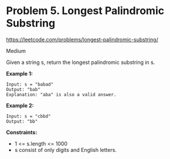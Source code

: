 # Problem 5. Longest Palindromic Substring
<https://leetcode.com/problems/longest-palindromic-substring/>

Medium

Given a string s, return the longest palindromic substring in s.

**Example 1:**

    Input: s = "babad"
    Output: "bab"
    Explanation: "aba" is also a valid answer.

**Example 2:**

    Input: s = "cbbd"
    Output: "bb"

**Constraints:**

* 1 <= s.length <= 1000
* s consist of only digits and English letters.
